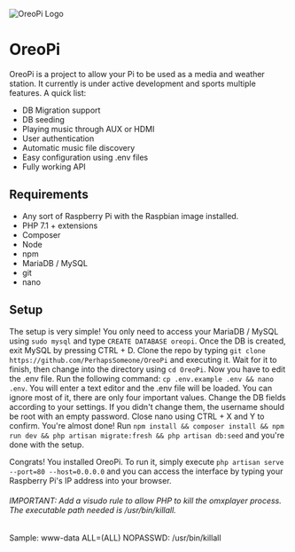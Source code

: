 ![OreoPi Logo](https://i.imgur.com/RL5VTuY.png)
# OreoPi

OreoPi is a project to allow your Pi to be used as a media and weather station. 
It currently is under active development and sports multiple features.
A quick list:
* DB Migration support
* DB seeding
* Playing music through AUX or HDMI
* User authentication
* Automatic music file discovery
* Easy configuration using .env files
* Fully working API

## Requirements
* Any sort of Raspberry Pi with the Raspbian image installed.
* PHP 7.1 + extensions
* Composer
* Node
* npm
* MariaDB / MySQL
* git
* nano

## Setup

The setup is very simple!
You only need to access your MariaDB / MySQL using `sudo mysql` and type `CREATE DATABASE oreopi`.
Once the DB is created, exit MySQL by pressing CTRL + D.
Clone the repo by typing `git clone https://github.com/PerhapsSomeone/OreoPi` and executing it.
Wait for it to finish, then change into the directory using `cd OreoPi`.
Now you have to edit the .env file. Run the following command: `cp .env.example .env && nano .env`.
You will enter a text editor and the .env file will be loaded. You can ignore most of it, there are only four important values.
Change the DB fields according to your settings. If you didn't change them, the username should be root with an empty password. 
Close nano using CTRL + X and Y to confirm.
You're almost done! Run `npm install && composer install && npm run dev && php artisan migrate:fresh && php artisan db:seed` and you're done with the setup.

Congrats! You installed OreoPi.
To run it, simply execute `php artisan serve --port=80 --host=0.0.0.0` and you can access the interface by typing your Raspberry Pi's IP address into your browser.

###### IMPORTANT: Add a visudo rule to allow PHP to kill the omxplayer process. The executable path needed is /usr/bin/killall.
Sample: 
www-data ALL=(ALL) NOPASSWD: /usr/bin/killall
